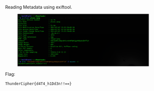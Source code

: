 Reading Metadata using exiftool.

<figure><img src="../src/Steg/Metaphore/flag.png"></figure>

Flag:
```
ThunderCipher{d4T4_h1Dd3n!!==}
```